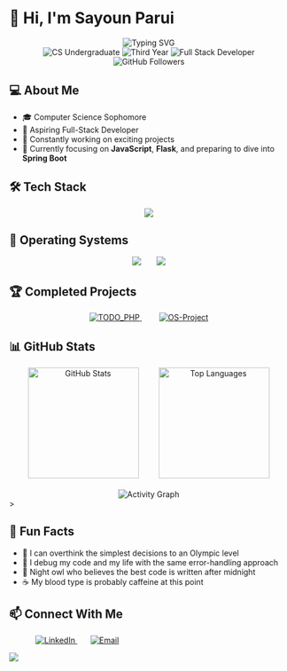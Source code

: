 # 👋 Hi, I'm Sayoun Parui

<div align="center">
  <img src="https://readme-typing-svg.herokuapp.com?font=Fira+Code&size=25&duration=3000&pause=1000&color=0366D6&center=true&vCenter=true&width=600&lines=Computer+Science+Student;Full-Stack+Developer+in+Making;Always+Learning+New+Technologies" alt="Typing SVG" />

<div align="center">
  <img src="https://img.shields.io/badge/Computer%20Science-Undergraduate-0ea5e9?style=flat&logo=university&logoColor=white" alt="CS Undergraduate"/>
  <img src="https://img.shields.io/badge/Academic-3rd%20Year-f59e0b?style=flat&logo=academichat&logoColor=white" alt="Third Year"/>
  <img src="https://img.shields.io/badge/Developer-Full%20Stack-8b5cf6?style=flat&logo=stackblitz&logoColor=white" alt="Full Stack Developer"/>
  <img src="https://img.shields.io/github/followers/SAYOUNCDR?label=Followers&style=flat&color=10b981&labelColor=gray" alt="GitHub Followers"/>
</div>
  
</div>

## 💻 About Me

- 🎓 Computer Science Sophomore
- 💼 Aspiring Full-Stack Developer
- 🚀 Constantly working on exciting projects
- 🌱 Currently focusing on **JavaScript**, **Flask**, and preparing to dive into **Spring Boot**

## 🛠️ Tech Stack

<div align="center">
 <img src="https://skillicons.dev/icons?i=html,css,php,python,mysql,c,cpp,java,tailwind,bootstrap,git,nodejs,js,express,mongodb,ejs&perline=8" />
</div>

## 🐧 Operating Systems
<div align="center">
  <img src="https://skillicons.dev/icons?i=linux&perline=9" />
  &nbsp;
  &nbsp;
  &nbsp;
  <img src="https://skillicons.dev/icons?i=windows&perline=9" />
</div>

## 🏆 Completed Projects

<div align="center">
  <a href="https://github.com/SAYOUNCDR/TODO_PHP">
    <img src="https://github-readme-stats.vercel.app/api/pin/?username=SAYOUNCDR&repo=TODO_PHP&theme=github_dark&hide_border=false&bg_color=0D1117&border_color=30363d" alt="TODO_PHP"/>
  </a>
   &nbsp;
   &nbsp;
   &nbsp;
   &nbsp;
  <a href="https://github.com/SAYOUNCDR/OS-Project">
    <img src="https://github-readme-stats.vercel.app/api/pin/?username=SAYOUNCDR&repo=OS-Project&theme=github_dark&hide_border=false&bg_color=0D1117&border_color=30363d" alt="OS-Project"/>
  </a>
</div>

## 📊 GitHub Stats

<div align="center">
  <img src="https://github-readme-stats.vercel.app/api?username=SAYOUNCDR&show_icons=true&theme=github_dark&count_private=true&hide_border=false&bg_color=0D1117&border_color=30363d" alt="GitHub Stats" height="200" />
   &nbsp;
   &nbsp;
   &nbsp;
   &nbsp;
  <img src="https://github-readme-stats.vercel.app/api/top-langs/?username=SAYOUNCDR&layout=compact&theme=github_dark&hide_border=false&bg_color=0D1117&langs_count=8&border_color=30363d" alt="Top Languages" height="200" />
  <br><br>
  <img src="https://github-readme-activity-graph.vercel.app/graph?username=SAYOUNCDR&theme=github-compact&hide_border=true&bg_color=0D1117&color=58a6ff&line=58a6ff&point=ffffff" alt="Activity Graph" />
</div>>


## 🌟 Fun Facts

- 💭 I can overthink the simplest decisions to an Olympic level
- 🧠 I debug my code and my life with the same error-handling approach
- 🌙 Night owl who believes the best code is written after midnight
- ☕ My blood type is probably caffeine at this point

## 📫 Connect With Me
&nbsp;
  &nbsp;
  &nbsp;
  &nbsp;
  &nbsp;
  &nbsp;
  <a href="https://www.linkedin.com/in/sayoun-parui-868b4228b/">
    <img src="https://skillicons.dev/icons?i=linkedin" alt="LinkedIn"/>
  </a>
  &nbsp;
  &nbsp;
  &nbsp;
  <a href="mailto:pheonixgamer12345@gmail.com">
    <img src="https://skillicons.dev/icons?i=gmail" alt="Email"/>
  </a>

<img src="https://raw.githubusercontent.com/Trilokia/Trilokia/379277808c61ef204768a61bbc5d25bc7798ccf1/bottom_header.svg" />
